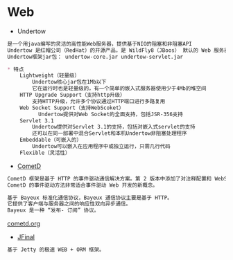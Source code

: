 # Web

* Undertow
```md
是一个用java编写的灵活的高性能Web服务器，提供基于NIO的阻塞和非阻塞API
Undertow 是红帽公司（RedHat）的开源产品，是 WildFly8（JBoos） 默认的 Web 服务器。
Undertow框架jar包： undertow-core.jar undertow-servlet.jar
```

```md
* 特点
	Lightweight（轻量级）
		Undertow核心jar包在1Mb以下
		它在运行时也是轻量级的，有一个简单的嵌入式服务器使用少于4Mb的堆空间
	HTTP Upgrade Support（支持http升级）
		支持HTTP升级，允许多个协议通过HTTP端口进行多路复用
	Web Socket Support（支持WebScoket）
		  Undertow提供对Web Socket的全面支持，包括JSR-356支持
	Servlet 3.1  
		Undertow提供对Servlet 3.1的支持，包括对嵌入式servlet的支持
		还可以在同一部署中混合Servlet和本机Undertow非阻塞处理程序
	Embeddable（可嵌入的）
		Undertow可以嵌入在应用程序中或独立运行，只需几行代码
	Flexible（灵活性）
```

* [CometD](https://github.com/cometd/cometd) 

```md
CometD 框架是基于 HTTP 的事件驱动通信解决方案。第 2 版本中添加了对注释配置和 WebSocket 的支持。
CometD 的事件驱动方法非常适合事件驱动 Web 开发的新概念。

基于 Bayeux 标准化通信协议，Bayeux 通信协议主要是基于 HTTP。
它提供了客户端与服务器之间的响应性双向异步通信。
Bayeux 是一种 “发布- 订阅” 协议。
```
[cometd.org](https://cometd.org/)

* [JFinal](https://gitee.com/jfinal/jfinal)
```md
基于 Jetty 的极速 WEB + ORM 框架。
```